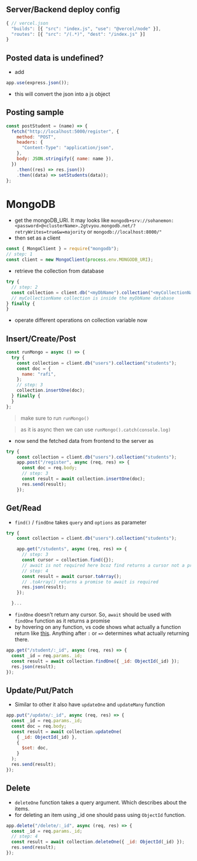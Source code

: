 ## Server/Backend deploy config
```js
{ // vercel.json
  "builds": [{ "src": "index.js", "use": "@vercel/node" }],
  "routes": [{ "src": "/(.*)", "dest": "/index.js" }]
}
```

## Posted data is undefined?

- add

```js
app.use(express.json());
```

- this will convert the json into a js object

## Posting sample

```js
const postStudent = (name) => {
  fetch("http://localhost:5000/register", {
    method: "POST",
    headers: {
      "Content-Type": "application/json",
    },
    body: JSON.stringify({ name: name }),
  })
    .then((res) => res.json())
    .then((data) => setStudents(data));
};
```

# MongoDB

- get the mongoDB_URI. It may looks like `mongodb+srv://sohanemon:<password>@<clusterName>.2gtvyou.mongodb.net/?retryWrites=true&w=majority` or `mongodb://localhost:8000/"`
- then set as a client

```js
const { MongoClient } = require("mongodb");
// step: 1
const client = new MongoClient(process.env.MONGODB_URI);
```

- retrieve the collection from database

```js
try {
  // step: 2
  const collection = client.db("<myDbName").collection("<myCollectionName>");
  // myCollectionName collection is inside the myDbName database
} finally {
}
```

- operate different operations on collection variable now

## Insert/Create/Post

```js
const runMongo = async () => {
  try {
    const collection = client.db("users").collection("students");
    const doc = {
      name: "rafi",
    };
    // step: 3
    collection.insertOne(doc);
  } finally {
  }
};
```

> make sure to run `runMongo()`

> as it is async then we can use `runMongo().catch(console.log)`

- now send the fetched data from frontend to the server as

```js
try {
    const collection = client.db("users").collection("students");
    app.post("/register", async (req, res) => {
      const doc = req.body;
      // step: 3
      const result = await collection.insertOne(doc);
      res.send(result);
    });
```

## Get/Read

- `find()` / `findOne` takes `query` and `options` as parameter

```js
try {
    const collection = client.db("users").collection("students");

    app.get("/students", async (req, res) => {
      // step: 3
      const cursor = collection.find({});
      // await is not required here bcoz find returns a cursor not a promise
      // step: 4
      const result = await cursor.toArray();
      // .toArray() returns a promise to await is required
      res.json(result);
    });

  }...
```

- `findOne` doesn't return any cursor. So, `await` should be used with `findOne` function as it returns a promise
- by hovering on any function, vs code shows what actually a function return like [this](./src/assets/Screenshot%20from%202022-11-01%2019-28-35.png). Anything after `:` or `=>` determines what actually returning there.

```js
app.get("/student/:_id", async (req, res) => {
  const _id = req.params._id;
  const result = await collection.findOne({ _id: ObjectId(_id) });
  res.json(result);
});
```

## Update/Put/Patch

- Similar to other it also have `updateOne` and `updateMany` function

```js
app.put("/update/:_id", async (req, res) => {
  const _id = req.params._id;
  const doc = req.body;
  const result = await collection.updateOne(
    { _id: ObjectId(_id) },
    {
      $set: doc,
    }
  );
  res.send(result);
});
```

## Delete

- `deleteOne` function takes a query argument. Which describes about the items.
- for deleting an item using \_id one should pass using `ObjectId` function.

```js
app.delete("/delete/:_id", async (req, res) => {
  const _id = req.params._id;
  // step: 4
  const result = await collection.deleteOne({ _id: ObjectId(_id) });
  res.send(result);
});
```
